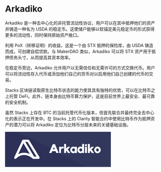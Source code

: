 # Arkadiko

<p>Arkadiko 是一种去中心化的非托管流动性协议，用户可以在其中抵押他们的资产并铸造一种名为 USDA 的稳定币。这使储户能够以软锚定美元稳定币的形式获得更多的流动性，同时保持原始资产敞口。</p>
<p>利用 PoX（转移证明）的收益，这是一个由 STX 抵押的保险库，由 USDA 铸造而成，可创建自偿贷款。与 MakerDAO 类似，Arkadiko 可以将 STX 资产用于抵押债务头寸，从而提高其资本效率。</p>
<p>在稳定币旁边，Arkadiko 允许用户以无需信任和无需许可的方式交换代币。用户可以将流动性存入代币或添加他们自己的货币对以启用他们自己创建的代币的交易。‌</p>
<p>Stacks 区块链读取原生比特币状态的能力使其具有独特的优势，可以在比特币之上托管 DeFi。此外，链本身由比特币算力保护，这是目前世界上最安全、最可靠的安全机制。</p>
<p>虽然 Stacks 上存在 BTC 的当前托管代币化版本，但首先联合并最终完全去中心化的表示正在开发中。在 Stacks 上的 Clarity 智能合约中使用比特币作为抵押资产的潜力可以将 Arkadiko 定位为比特币分层未来的关键基础设施。</p>

![](sadfrog.png)
